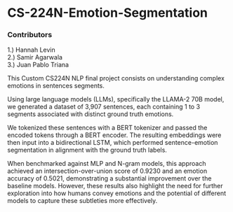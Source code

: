 # CS-224N-Emotion-Segmentation

### Contributors
  1.) Hannah Levin <br>
  2.) Samir Agarwala <br>
  3.) Juan Pablo Triana <br>

This Custom CS224N NLP final project consists on understanding complex emotions in sentences segments.

Using large language models (LLMs), specifically the LLAMA-2 70B model, we generated a dataset of 3,907 sentences, each containing 1 to 3 segments associated with distinct ground truth emotions.

We tokenized these sentences with a BERT tokenizer and passed the encoded tokens through a BERT encoder. The resulting embeddings were then input into a bidirectional LSTM, which performed sentence-emotion segmentation in alignment with the ground truth labels.

When benchmarked against MLP and N-gram models, this approach achieved an intersection-over-union score of 0.9230 and an emotion accuracy of 0.5021, demonstrating a substantial improvement over the baseline models. However, these results also highlight the need for further exploration into how humans convey emotions and the potential of different models to capture these subtleties more effectively.


